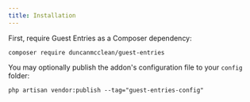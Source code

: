 ```yaml
---
title: Installation
---
```


First, require Guest Entries as a Composer dependency:

```
composer require duncanmcclean/guest-entries
```

You may optionally publish the addon's configuration file to your `config` folder:

```
php artisan vendor:publish --tag="guest-entries-config"
```
